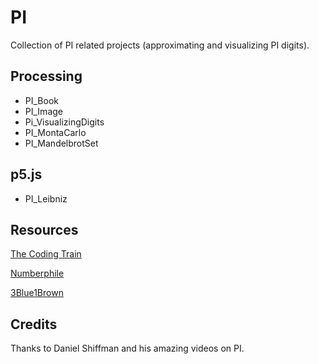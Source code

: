 # PI
Collection of PI related projects (approximating and visualizing PI digits).

## Processing
- PI_Book
- PI_Image
- Pi_VisualizingDigits
- PI_MontaCarlo
- PI_MandelbrotSet

## p5.js
- PI_Leibniz

## Resources
[The Coding Train](https://www.youtube.com/user/shiffman)

[Numberphile](https://www.youtube.com/user/numberphile)

[3Blue1Brown](https://www.youtube.com/channel/UCYO_jab_esuFRV4b17AJtAw)

## Credits
Thanks to Daniel Shiffman and his amazing videos on PI.
